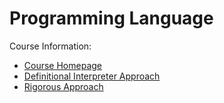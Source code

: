 # Programming Language

Course Information:

- [Course Homepage](https://kaist-cs320.appspot.com/)
- [Definitional Interpreter Approach](http://www.eopl3.com/)
- [Rigorous Approach](http://www.cis.upenn.edu/~bcpierce/tapl/)
